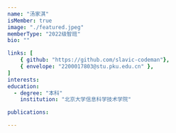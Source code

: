 ```yaml
---
name: "汤家淇"
isMember: true
image: "./featured.jpeg"
memberType: "2022级智班"
bio: ""

links: [
    { github: "https://github.com/slavic-codeman"},
    { envelope: "2200017803@stu.pku.edu.cn" },
]
interests:
education:
  - degree: "本科"
    institution: "北京大学信息科学技术学院"

publications:

---
```


